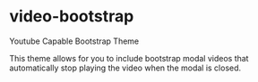 # video-bootstrap
Youtube Capable Bootstrap Theme

This theme allows for you to include bootstrap modal videos that automatically stop playing the video when the modal is closed.
